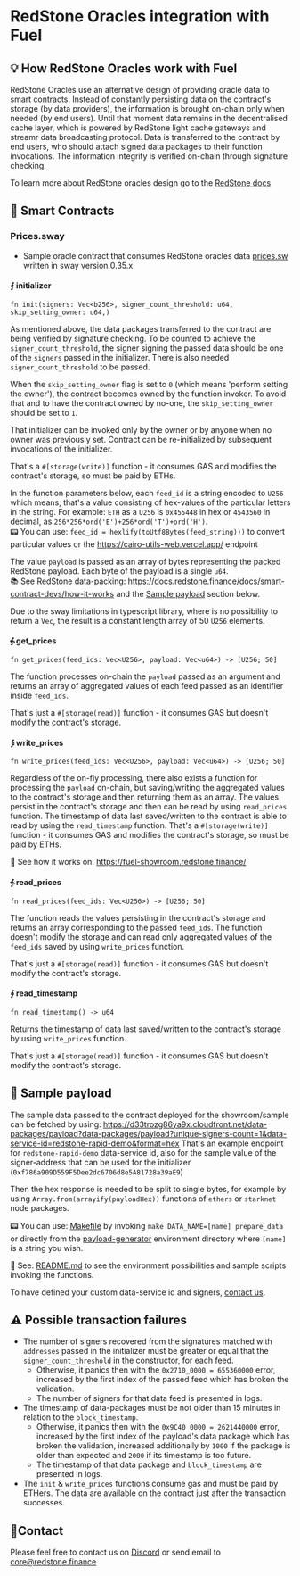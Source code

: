 # RedStone Oracles integration with Fuel

## 💡 How RedStone Oracles work with Fuel

RedStone Oracles use an alternative design of providing oracle data to smart contracts. Instead of constantly persisting
data on the contract's storage (by data providers), the information is brought on-chain only when needed (by end users).
Until that moment data remains in the decentralised cache layer, which is powered by RedStone light cache gateways and
streamr data broadcasting protocol. Data is transferred to the contract by end users, who should attach signed data
packages to their function invocations. The information integrity is verified on-chain through signature checking.

To learn more about RedStone oracles design go to the [RedStone docs](https://docs.redstone.finance/docs/introduction)

## 📄 Smart Contracts

### Prices.sway

- Sample oracle contract that consumes RedStone oracles data [prices.sw](src/prices.sw) written in sway version 0.35.x.

#### ⨐ initializer

```
fn init(signers: Vec<b256>, signer_count_threshold: u64, skip_setting_owner: u64,)
```

As mentioned above, the data packages transferred to the contract are being verified by signature checking.
To be counted to achieve the ```signer_count_threshold```, the signer signing the passed data
should be one of the ```signers``` passed in the initializer.
There is also needed ```signer_count_threshold``` to be passed.

When the `skip_setting_owner` flag is set to `0` (which means 'perform setting the owner'), the contract becomes owned
by the function invoker.
To avoid that and to have the contract owned by no-one, the `skip_setting_owner` should be set to `1`.

That initializer can be invoked only by the owner or by anyone when no owner was previously set.
Contract can be re-initialized by subsequent invocations of the initializer.

That's a `#[storage(write)]` function - it consumes GAS and modifies the contract's storage, so must be paid by ETHs.

In the function parameters below, each ```feed_id``` is a string encoded to `U256` which means, that's a value
consisting of hex-values of the particular letters in the string. For example:
```ETH``` as a ```U256``` is ```0x455448``` in hex or ```4543560``` in decimal,
as ```256*256*ord('E')+256*ord('T')+ord('H')```.
<br />
📟 You can use: `feed_id = hexlify(toUtf8Bytes(feed_string)))` to convert particular values or
the https://cairo-utils-web.vercel.app/ endpoint<br />

The value ```payload``` is passed as an array of bytes representing the packed RedStone payload. Each byte of the
payload is a single `u64`.
<br />
📚 See RedStone data-packing: https://docs.redstone.finance/docs/smart-contract-devs/how-it-works
and the [Sample payload](#-sample-payload) section below.

Due to the sway limitations in typescript library, where is no possibility to return a `Vec`, the result is a constant
length array of 50 `U256` elements.

#### ⨗ get_prices

```
fn get_prices(feed_ids: Vec<U256>, payload: Vec<u64>) -> [U256; 50]
```

The function processes on-chain the ```payload``` passed as an argument
and returns an array of aggregated values of each feed passed as an identifier inside ```feed_ids```.

That's just a `#[storage(read)]` function - it consumes GAS but doesn't modify the contract's storage.

#### ⨒ write_prices

```
fn write_prices(feed_ids: Vec<U256>, payload: Vec<u64>) -> [U256; 50]
```

Regardless of the on-fly processing, there also exists a function for processing the ```payload``` on-chain, but
saving/writing the aggregated values to the contract's storage and then returning them as an array.
The values persist in the contract's storage and then can be read by using ```read_prices``` function.
The timestamp of data last saved/written to the contract is able to read by using the ```read_timestamp``` function.
That's a `#[storage(write)]` function - it consumes GAS and modifies the contract's storage, so must be paid by ETHs.

📖 See how it works on: https://fuel-showroom.redstone.finance/

#### ⨗ read_prices

```
fn read_prices(feed_ids: Vec<U256>) -> [U256; 50]
```

The function reads the values persisting in the contract's storage and returns an array corresponding to the
passed ```feed_ids```.
The function doesn't modify the storage and can read only aggregated values of the ```feed_ids``` saved by
using ```write_prices``` function.

That's just a `#[storage(read)]` function - it consumes GAS but doesn't modify the contract's storage.

#### ∮ read_timestamp

```
fn read_timestamp() -> u64 
```

Returns the timestamp of data last saved/written to the contract's storage by using ```write_prices``` function.

That's just a `#[storage(read)]` function - it consumes GAS but doesn't modify the contract's storage.

## 📖 Sample payload

The sample data passed to the contract deployed for the showroom/sample can be fetched by using:
https://d33trozg86ya9x.cloudfront.net/data-packages/payload?data-packages/payload?unique-signers-count=1&data-service-id=redstone-rapid-demo&format=hex
That's an example endpoint for `redstone-rapid-demo` data-service id, also for the sample value of the signer-address
that can be used for the initializer (`0xf786a909D559F5Dee2dc6706d8e5A81728a39aE9`)

Then the hex response is needed to be split to single bytes, for example by using `Array.from(arrayify(payloadHex))`
functions of ```ethers``` or ```starknet``` node packages.

📟 You can use: [Makefile](../../../protocol/scripts/payload-generator/Makefile) by
invoking ```make DATA_NAME=[name] prepare_data``` or
directly from the [payload-generator](../../../protocol/scripts/payload-generator/) environment directory where `[name]`
is a string you wish.

📖 See: [README.md](../README.md) to see the environment possibilities and sample scripts invoking the functions.

[//]: # (You can fetch also the utf-encoded raw-bytes format of the payload by using: https://d33trozg86ya9x.cloudfront.net/data-packages/payload?data-packages/payload?unique-signers-count=1&data-service-id=redstone-rapid-demo&format=raw)

To have defined your custom data-service id and signers, [contact us](#contact).

## ⚠ Possible transaction failures

* The number of signers recovered from the signatures matched with ```addresses``` passed in the initializer
  must be greater or equal that the ```signer_count_threshold``` in the constructor, for each feed.
    * Otherwise, it panics then with the `0x2710_0000 = 655360000` error, increased by the first index of the passed
      feed which has broken the validation.
    * The number of signers for that data feed is presented in logs.
* The timestamp of data-packages must be not older than 15 minutes in relation to the ```block_timestamp```.
    * Otherwise, it panics then with the `0x9C40_0000 = 2621440000` error, increased by the first index of the payload's
      data package which has broken the validation, increased additionally by `1000` if the package is older than
      expected
      and `2000` if its timestamp is too future.
    * The timestamp of that data package and `block_timestamp` are presented in logs.
* The `init` & `write_prices` functions consume gas and must be paid by ETHers. The data are available on the contract
  just after the transaction successes.

## 🙋‍Contact

Please feel free to contact us on [Discord](https://redstone.finance/discord) or send email to core@redstone.finance
